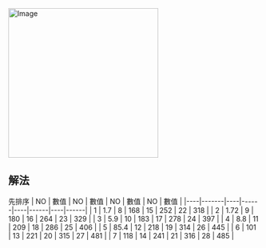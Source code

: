 <img width="300" height="300" alt="Image" src="https://github.com/user-attachments/assets/65a9a232-46db-411e-a952-0f0776878953" />

## 解法
先排序
| NO | 數值  | NO | 數值 | NO | 數值 | NO | 數值 |
|----|-------|----|------|----|------|----|------|
| 1  | 1.7   | 8  | 168  | 15 | 252  | 22 | 318  |
| 2  | 1.72  | 9  | 180  | 16 | 264  | 23 | 329  |
| 3  | 5.9   | 10 | 183  | 17 | 278  | 24 | 397  |
| 4  | 8.8   | 11 | 209  | 18 | 286  | 25 | 406  |
| 5  | 85.4  | 12 | 218  | 19 | 314  | 26 | 445  |
| 6  | 101   | 13 | 221  | 20 | 315  | 27 | 481  |
| 7  | 118   | 14 | 241  | 21 | 316  | 28 | 485  |

